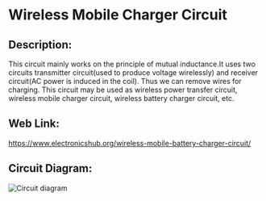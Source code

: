 # Wireless Mobile Charger Circuit

## Description:
This circuit mainly works on the principle of mutual inductance.It uses two circuits transmitter circuit(used to produce voltage wirelessly) and receiver circuit(AC power is induced in the coil).
Thus we can remove wires for charging. This circuit may be used as wireless power transfer circuit, wireless mobile charger circuit, wireless battery charger circuit, etc.


## Web Link:
https://www.electronicshub.org/wireless-mobile-battery-charger-circuit/


## Circuit Diagram:
![Circuit diagram](https://www.electronicshub.org/wp-content/uploads/2014/07/Wireless-Battery-Charger-Circuit-Diagram.jpg)
